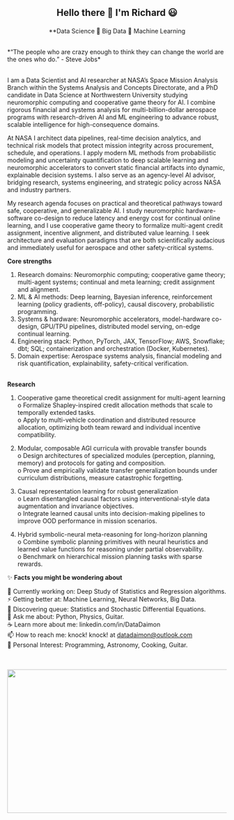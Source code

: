 <h2> <p align="center"> Hello there 👋 I'm Richard 😃 </h2>
                                   
<p align="center">    
  **Data Science 🌱 Big Data 🌱 Machine Learning
</p>
   
<br>
*“The people who are crazy enough to think they can change the world are the ones who do.” - Steve Jobs*<br><br>

I am a Data Scientist and AI researcher at NASA’s Space Mission Analysis Branch within the Systems Analysis and Concepts Directorate, and a PhD candidate in Data Science at Northwestern University studying neuromorphic computing and cooperative game theory for AI. I combine rigorous financial and systems analysis for multi-billion-dollar aerospace programs with research-driven AI and ML engineering to advance robust, scalable intelligence for high-consequence domains.

At NASA I architect data pipelines, real-time decision analytics, and technical risk models that protect mission integrity across procurement, schedule, and operations. I apply modern ML methods from probabilistic modeling and uncertainty quantification to deep scalable learning and neuromorphic accelerators to convert static financial artifacts into dynamic, explainable decision systems. I also serve as an agency-level AI advisor, bridging research, systems engineering, and strategic policy across NASA and industry partners.

My research agenda focuses on practical and theoretical pathways toward safe, cooperative, and generalizable AI. I study neuromorphic hardware-software co-design to reduce latency and energy cost for continual online learning, and I use cooperative game theory to formalize multi-agent credit assignment, incentive alignment, and distributed value learning. I seek architecture and evaluation paradigms that are both scientifically audacious and immediately useful for aerospace and other safety-critical systems.

**Core strengths**<br>
 1. Research domains: Neuromorphic computing; cooperative game theory; multi-agent systems; continual and meta learning; credit assignment and alignment.<br>
 2. ML & AI methods: Deep learning, Bayesian inference, reinforcement learning (policy gradients, off-policy), causal discovery, probabilistic programming.<br>
 3. Systems & hardware: Neuromorphic accelerators, model-hardware co-design, GPU/TPU pipelines, distributed model serving, on-edge continual learning.<br>
 4. Engineering stack: Python, PyTorch, JAX, TensorFlow; AWS, Snowflake; dbt; SQL; containerization and orchestration (Docker, Kubernetes).<br>
 5. Domain expertise: Aerospace systems analysis, financial modeling and risk quantification, explainability, safety-critical verification.<br><br>

**Research**
1.	Cooperative game theoretical credit assignment for multi-agent learning<br>
o	Formalize Shapley-inspired credit allocation methods that scale to temporally extended tasks.<br>
o	Apply to multi-vehicle coordination and distributed resource allocation, optimizing both team reward and individual incentive compatibility.<br>

2.	Modular, composable AGI curricula with provable transfer bounds<br>
o	Design architectures of specialized modules (perception, planning, memory) and protocols for gating and composition.<br>
o	Prove and empirically validate transfer generalization bounds under curriculum distributions, measure catastrophic forgetting.<br>

3.	Causal representation learning for robust generalization<br>
o	Learn disentangled causal factors using interventional-style data augmentation and invariance objectives.<br>
o	Integrate learned causal units into decision-making pipelines to improve OOD performance in mission scenarios.<br>

4.	Hybrid symbolic-neural meta-reasoning for long-horizon planning<br>
o	Combine symbolic planning primitives with neural heuristics and learned value functions for reasoning under partial observability.<br>
o	Benchmark on hierarchical mission planning tasks with sparse rewards.<br>

✨ **Facts you might be wondering about** <br>      

🔭 Currently working on: Deep Study of Statistics and Regression algorithms. <br> 
⚡ Getting better at: Machine Learning, Neural Networks, Big Data. <br>
🌱 Discovering queue: Statistics and Stochastic Differential Equations. <br>
💬 Ask me about: Python, Physics, Guitar. <br>
☕ Learn more about me: linkedin.com/in/DataDaimon<br>
📫 How to reach me: knock! knock! at datadaimon@outlook.com <br>
💜 Personal Interest: Programming, Astronomy, Cooking, Guitar. <br><br><br>

<p align="center">
  <img width="620" height="330" src="https://i.pinimg.com/736x/6c/b8/31/6cb83132a48d7d924c601d52689b254a--cool-gadgets-super.jpg">
</p><br><br>

<!--
**RickOrTreat/RickOrTreat** is a ✨ _special_ ✨ repository because its `README.md` (this file) appears on your GitHub profile.

Here are some ideas to get you started:

- 🔭 I’m currently working on ...
- 🌱 I’m currently learning ...
- 👯 I’m looking to collaborate on ...
- 🤔 I’m looking for help with ...
- 💬 Ask me about ...
- 📫 How to reach me: ...
- 😄 Pronouns: ...
- ⚡ Fun fact: ...
-->
